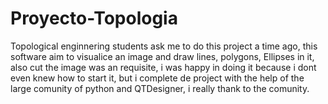 # Proyecto-Topologia
Topological enginnering students ask me to do this project a time ago, this software aim to visualice an image and draw lines, polygons, Ellipses in it, 
also cut the image was an requisite, i was happy in doing it because i dont even knew how to start it, but i complete de project with the help of the large comunity 
of python and QTDesigner, i really thank to the comunity.
